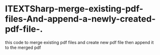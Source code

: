 # ITEXTSharp-merge-existing-pdf-files-And-append-a-newly-created-pdf-file-.
this code to merge existing pdf files and create new pdf file then append it to the merged pdf
